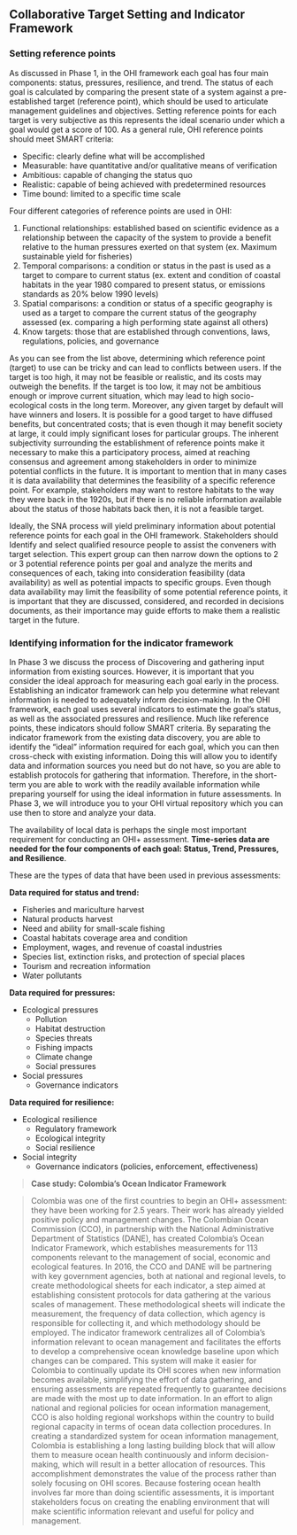 ## Collaborative Target Setting and Indicator Framework

### Setting reference points
As discussed in Phase 1, in the OHI framework each goal has four main components: status, pressures, resilience, and trend. The status of each goal is calculated by comparing the present state of a system against a pre-established target (reference point), which should be used to articulate management guidelines and objectives. Setting reference points for each target is very subjective as this represents the ideal scenario under which a goal would get a score of 100. As a general rule, OHI reference points should meet SMART criteria:

* Specific: clearly define what will be accomplished
* Measurable: have quantitative and/or qualitative means of verification
* Ambitious: capable of changing the status quo
* Realistic: capable of being achieved with predetermined resources
* Time bound: limited to a specific time scale

Four different categories of reference points are used in OHI:

1. Functional relationships: established based on scientific evidence as a relationship between the capacity of the system to provide a benefit relative to the human pressures exerted on that system (ex. Maximum sustainable yield for fisheries)
2. Temporal comparisons: a condition or status in the past is used as a target to compare to current status (ex. extent and condition of coastal habitats in the year 1980 compared to present status, or emissions standards as 20% below 1990 levels)
3. Spatial comparisons: a condition or status of a specific geography is used as a target to compare the current status of the geography assessed (ex. comparing a high performing state against all others)
4. Know targets: those that are established through conventions, laws, regulations, policies, and governance

As you can see from the list above, determining which reference point (target) to use can be tricky and can lead to conflicts between users. If the target is too high, it may not be feasible or realistic, and its costs may outweigh the benefits. If the target is too low, it may not be ambitious enough or improve current situation, which may lead to high socio-ecological costs in the long term. Moreover, any given target by default will have winners and losers. It is possible for a good target to have diffused benefits, but concentrated costs; that is even though it may benefit society at large, it could imply significant loses for particular groups. The inherent subjectivity surrounding the establishment of reference points make it necessary to make this a participatory process, aimed at reaching consensus and agreement among stakeholders in order to minimize potential conflicts in the future. It is important to mention that in many cases it is data availability that determines the feasibility of a specific reference point. For example, stakeholders may want to restore habitats to the way they were back in the 1920s, but if there is no reliable information available about the status of those habitats back then, it is not a feasible target.

Ideally, the SNA process will yield preliminary information about potential reference points for each goal in the OHI framework. Stakeholders should Identify and select qualified resource people to assist the conveners with target selection. This expert group can then narrow down the options to 2 or 3 potential reference points per goal and analyze the merits and consequences of each, taking into consideration feasibility (data availability) as well as potential impacts to specific groups. Even though data availability may limit the feasibility of some potential reference points, it is important that they are discussed, considered, and recorded in decisions documents, as their importance may guide efforts to make them a realistic target in the future.

### Identifying information for the indicator framework

In Phase 3 we discuss the process of Discovering and gathering input information from existing sources. However, it is important that you consider the ideal approach for measuring each goal early in the process. Establishing an indicator framework can help you determine what relevant information is needed to adequately inform decision-making. In the OHI framework, each goal uses several indicators to estimate the goal’s status, as well as the associated pressures and resilience. Much like reference points, these indicators should follow SMART criteria. By separating the indicator framework from the existing data discovery, you are able to identify the “ideal” information required for each goal, which you can then cross-check with existing information. Doing this will allow you to identify data and information sources you need but do not have, so you are able to establish protocols for gathering that information. Therefore, in the short-term you are able to work with the readily available information while preparing yourself for using the ideal information in future assessments. In Phase 3, we will introduce you to your OHI virtual repository which you can use then to store and analyze your data.

The availability of local data is perhaps the single most important requirement for conducting an OHI+ assessment. **Time-series data are needed for the four components of each goal: Status, Trend, Pressures, and Resilience**.

These are the types of data that have been used in previous assessments:

**Data required for status and trend:**

  - Fisheries and mariculture harvest
  - Natural products harvest
  - Need and ability for small-scale fishing
  - Coastal habitats coverage area and condition
  - Employment, wages, and revenue of coastal industries
  - Species list, extinction risks, and protection of special places
  - Tourism and recreation information
  - Water pollutants

**Data required for pressures:**

  - Ecological pressures
      - Pollution
      - Habitat destruction
      - Species threats
      - Fishing impacts
      - Climate change
      - Social pressures
  - Social pressures
    - Governance indicators

**Data required for resilience:**

- Ecological resilience
    - Regulatory framework
    - Ecological integrity
    - Social resilience
- Social integrity
    - Governance indicators (policies, enforcement, effectiveness)

> **Case study: Colombia’s Ocean Indicator Framework**

> Colombia was one of the first countries to begin an OHI+ assessment: they have been working for 2.5 years. Their work has already yielded positive policy and management changes.
The Colombian Ocean Commission (CCO), in partnership with the National Administrative Department of Statistics (DANE), has created Colombia’s Ocean Indicator Framework, which establishes measurements for 113 components relevant to the management of social, economic and ecological features. In 2016, the CCO and DANE will be partnering with key government agencies, both at national and regional levels, to create methodological sheets for each indicator, a step aimed at establishing consistent protocols for data gathering at the various scales of management. These methodological sheets will indicate the measurement, the frequency of data collection, which agency is responsible for collecting it, and which methodology should be employed.
The indicator framework centralizes all of Colombia’s information relevant to ocean management and facilitates the efforts to develop a comprehensive ocean knowledge baseline upon which changes can be compared. This system will make it easier for Colombia to continually update its OHI scores when new information becomes available, simplifying the effort of data gathering, and ensuring assessments are repeated frequently to guarantee decisions are made with the most up to date information. In an effort to align national and regional policies for ocean information management, CCO is also holding regional workshops within the country to build regional capacity in terms of ocean data collection procedures.
In creating a standardized system for ocean information management, Colombia is establishing a long lasting building block that will allow them to measure ocean health continuously and inform decision-making, which will result in a better allocation of resources. This accomplishment demonstrates the value of the process rather than solely focusing on OHI scores. Because fostering ocean health involves far more than doing scientific assessments, it is important stakeholders focus on creating the enabling environment that will make scientific information relevant and useful for policy and management.
